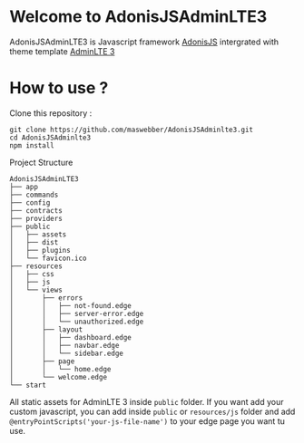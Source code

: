 # Welcome to AdonisJSAdminLTE3

AdonisJSAdminLTE3 is Javascript framework [AdonisJS](https://docs.adonisjs.com/guides/introduction) intergrated with theme template [AdminLTE 3](https:///adminlte.io)


# How to use ?
Clone this repository :

    git clone https://github.com/maswebber/AdonisJSAdminlte3.git
    cd AdonisJSAdminlte3
    npm install

Project Structure

    AdonisJSAdminLTE3
    ├── app
    ├── commands
    ├── config
    ├── contracts
    ├── providers
    ├── public
    │   ├── assets
    │   ├── dist
    │   ├── plugins
    │   └── favicon.ico
    ├── resources
    │   ├── css
    │   ├── js
    │   └── views
    │       ├── errors
    │       │   ├── not-found.edge
    │       │   ├── server-error.edge
    │       │   └── unauthorized.edge
    │       ├── layout
    │       │   ├── dashboard.edge
    │       │   ├── navbar.edge
    │       │   └── sidebar.edge
    │       ├── page
    │       │   └── home.edge
    │       └── welcome.edge
    └── start

All static assets for AdminLTE 3 inside `public` folder. If you want add your custom javascript, you can add inside `public` or `resources/js` folder and add `@entryPointScripts('your-js-file-name')` to your edge page you want tu use.
